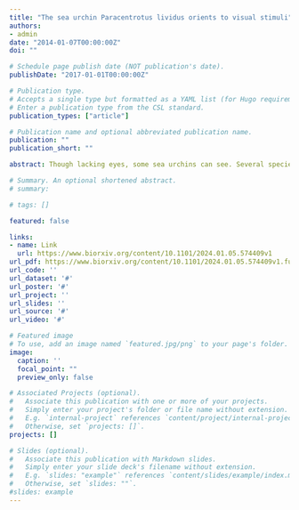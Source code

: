 ```yaml
---
title: "The sea urchin Paracentrotus lividus orients to visual stimuli"
authors:
- admin
date: "2014-01-07T00:00:00Z"
doi: ""

# Schedule page publish date (NOT publication's date).
publishDate: "2017-01-01T00:00:00Z"

# Publication type.
# Accepts a single type but formatted as a YAML list (for Hugo requirements).
# Enter a publication type from the CSL standard.
publication_types: ["article"]

# Publication name and optional abbreviated publication name.
publication: ""
publication_short: ""

abstract: Though lacking eyes, some sea urchins can see. Several species exhibit resolving vision, as distinct from mere light detection. How and where light is captured in the eyeless sea urchins, and how this information is integrated to elicit visual behaviour, remains a fascinating enigma. We assessed the spatial resolution of the sea urchin Paracentrotus lividus in laboratory experiments using fifty adults from the Bay of Naples. This keystone species is an important grazer of the NE Atlantic and Mediterranean and a model system to study development. We carried out behavioural trials in which individuals were placed in a submerged cylindrical arena to determine if they orient towards a visual stimulus on the arena wall, under diffuse, downwelling light. We adopted a novel isoluminant stimulus, necessitating vision of a given resolving power around the horizon to be detected. We tested individuals at five stimulus widths, including a uniform control. Animals oriented (upon clearing an obstacle) only to the widest stimuli (45 deg and above). This acuity may suffice for tasks such as finding nearby shelters or distant patches of habitat. We modelled the visual and neuronal processes to recapitulate these responses in P. lividus, by fine-tuning the model of Li et al. (2022), as applied to the sea urchin Diadema africanum. While these species differ morphologically, the model robustly predicts angular sensitivity in keeping with the behavioural experiments. We find that P. lividus (and likely many Echinacea) possesses coarse spatial vision and that the neurosensory model applies broadly to sea urchins.

# Summary. An optional shortened abstract.
# summary: 

# tags: []

featured: false

links:
- name: Link
  url: https://www.biorxiv.org/content/10.1101/2024.01.05.574409v1
url_pdf: https://www.biorxiv.org/content/10.1101/2024.01.05.574409v1.full.pdf
url_code: ''
url_dataset: '#'
url_poster: '#'
url_project: ''
url_slides: ''
url_source: '#'
url_video: '#'

# Featured image
# To use, add an image named `featured.jpg/png` to your page's folder. 
image:
  caption: ''
  focal_point: ""
  preview_only: false

# Associated Projects (optional).
#   Associate this publication with one or more of your projects.
#   Simply enter your project's folder or file name without extension.
#   E.g. `internal-project` references `content/project/internal-project/index.md`.
#   Otherwise, set `projects: []`.
projects: []

# Slides (optional).
#   Associate this publication with Markdown slides.
#   Simply enter your slide deck's filename without extension.
#   E.g. `slides: "example"` references `content/slides/example/index.md`.
#   Otherwise, set `slides: ""`.
#slides: example
---
```


